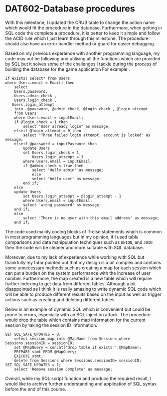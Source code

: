 # DAT602-Database procedures

With this milestone, I updated the CRUB table to change the action name which would fit the procedure in the database. Furthermore, when getting in SQL code the complete a procedure, it is better to keep it simple and follow the ACID rule which I just learn through this milestone. The procedure should also have an error handler method or guard for easier debugging.

Based on my previous experience with another programming language, my code may not be following and utilising all the functions which are provided by SQL but it solves some of the challenges I tackle during the process of building the database for the game application For example :

```mysql
if exists( select* from Users
where Users.email = Email) then
	select 
    Users.password,
    Users.admin_check ,
	Users.login_check ,
   Users.login_attempt
    into  @password, @admin_check, @login_check , @login_attempt
    from Users
    where Users.email = inputEmail;
    if @login_check = 1 then
		select "User already login" as message;
	elseif @login_attempt = 0 then
		select "Three failed login attempt, account is locked" as message;
    elseif @password = inputPassword then
		update Users
		set Users.login_check = 1,
			Users.login_attempt = 3
        where Users.email = inputEmail;
		if @admin_check = true then
			select 'Hello admin' as message;
			else
			select 'hello user' as message;
        end if;
	else
    update Users
		set Users.login_attempt = @login_attempt - 1
        where Users.email = inputEmail;
		select 'wrong password' as message;
    end if;
    else 
		select 'There is no user with this email address' as message;
    end if;
```

The code used mainly coding blocks of if-else statements which is common in most programming languages but in my opinion, if I used table comparisons and data manipulation techniques such as `UNION`, and `JOIN` then the code will be cleaner and more suitable with SQL database.

Moreover, due to my lack of experience while working with SQL but thankfully my tutor pointed out that my design is a bit complex and contains some unnecessary methods such as creating a map for each session which can put a burden on the system performance with the increase of user number. Furthermore, the map created is a new table which will require further indexing to get data from different tables. Although a bit disappointed as I think it is really amazing to write dynamic SQL code which will be able to produce different results based on the input as well as trigger actions such as creating and deleting different tables.

Below is an example of dynamic SQL which is convenient but could be prone to errors, especially with an SQL injection attack. The procedure would drop the table which contains map information for the current session by taking the session ID information.

```mysql
SET SQL_SAFE_UPDATES = 0;
	select session_map into @MapName from Sessions where Sessions.sessionID = sessionID;
    set @MapQuery = concat('drop table if exists ',@MapName);
    PREPARE stmt FROM @MapQuery;
    EXECUTE stmt;
	delete from Sessions where Sessions.sessionID= sessionID; 
SET SQL_SAFE_UPDATES = 1;
	select 'Remove session Complete' as message;
```

Overall, while my SQL script function and produce the required result, I would like to archive further understanding and application of SQL syntax before the end of this course.